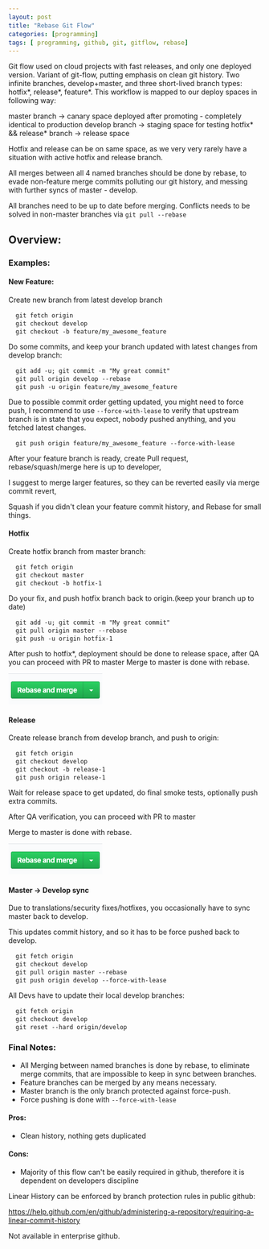 ```yaml
---
layout: post
title: "Rebase Git Flow"
categories: [programming]
tags: [ programming, github, git, gitflow, rebase]
---
```


Git flow used on cloud projects with fast releases, and only one deployed version.
Variant of git-flow, putting emphasis on clean git history. Two infinite branches, develop+master, and three short-lived branch types: hotfix*, release*, feature*.
This workflow is mapped to our deploy spaces in following way: 

master branch → canary space deployed after promoting - completely identical to production
develop branch → staging space for testing
hotfix* && release* branch → release space


Hotfix and release can be on same space, as we very very rarely have a situation with active hotfix and release branch.


All merges between all 4 named branches should be done by rebase, to evade non-feature merge commits polluting our git history, and messing with further syncs of master - develop.

All branches need to be up to date before merging. Conflicts needs to be solved in non-master branches via `git pull --rebase`

## Overview:

### Examples:

#### New Feature:

Create new branch from latest develop branch

```
  git fetch origin
  git checkout develop
  git checkout -b feature/my_awesome_feature
```

Do some commits, and keep your branch updated with latest changes from develop branch:

```
  git add -u; git commit -m "My great commit"
  git pull origin develop --rebase
  git push -u origin feature/my_awesome_feature
```

Due to possible commit order getting updated, you might need to force push, I recommend to use `--force-with-lease` to verify that upstream branch is in state that you expect, nobody pushed anything, and you fetched latest changes.

```
  git push origin feature/my_awesome_feature --force-with-lease
``` 
After your feature branch is ready, create Pull request, rebase/squash/merge here is up to developer, 

I suggest to merge larger features, so they can be reverted easily via merge commit revert, 

Squash if you didn't clean your feature commit history, and Rebase for small things.



#### Hotfix
Create hotfix branch from master branch:

```
  git fetch origin
  git checkout master
  git checkout -b hotfix-1
```
Do your fix, and push hotfix branch back to origin.(keep your branch up to date)

```
  git add -u; git commit -m "My great commit"
  git pull origin master --rebase
  git push -u origin hotfix-1
```

After push to hotfix*, deployment should be done to release space, after QA you can proceed with PR to master
Merge to master is done with rebase.

![Rebase And Merge](/public/rebase_and_merge.png)



#### Release
Create release branch from develop branch, and push to origin:

```
  git fetch origin
  git checkout develop
  git checkout -b release-1
  git push origin release-1
```


Wait for release space to get updated, do final smoke tests, optionally push extra commits.

After QA verification, you can proceed with PR to master

Merge to master is done with rebase.

![Rebase And Merge](/public/rebase_and_merge.png)


#### Master → Develop sync

Due to translations/security fixes/hotfixes, you occasionally have to sync master back to develop.

This updates commit history, and so it has to be force pushed back to develop.

```
  git fetch origin
  git checkout develop
  git pull origin master --rebase
  git push origin develop --force-with-lease
```

All Devs have to update their local develop branches:

```
  git fetch origin
  git checkout develop
  git reset --hard origin/develop
```


### Final Notes:

- All Merging between named branches is done by rebase, to eliminate merge commits, that are impossible to keep in sync between branches. 
- Feature branches can be merged by any means necessary.
- Master branch is the only branch protected against force-push.
- Force pushing is done with `--force-with-lease`

#### Pros:
- Clean history, nothing gets duplicated

#### Cons:
- Majority of this flow can't be easily required in github, therefore it is dependent on developers discipline 

Linear History can be enforced by branch protection rules in public github:

https://help.github.com/en/github/administering-a-repository/requiring-a-linear-commit-history

Not available in enterprise github.